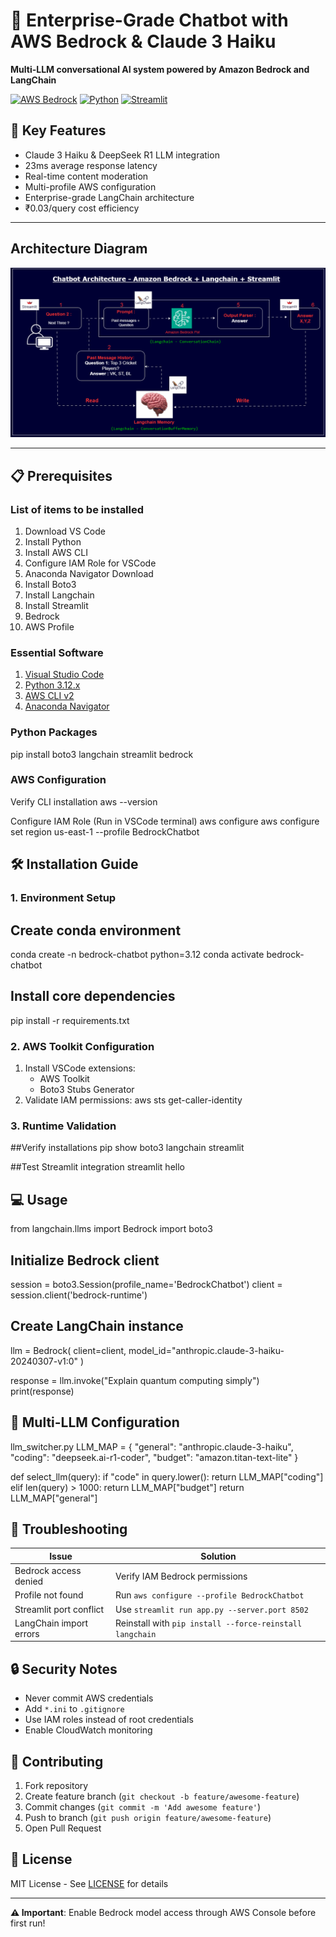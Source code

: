 # 🤖 Enterprise-Grade Chatbot with AWS Bedrock & Claude 3 Haiku

**Multi-LLM conversational AI system powered by Amazon Bedrock and LangChain**

[![AWS Bedrock](https://img.shields.io/badge/AWS-Bedrock-FF9900?logo=amazonaws)](https://aws.amazon.com/bedrock/)
[![Python](https://img.shields.io/badge/Python-3.12-3776AB?logo=python)](https://www.python.org/)
[![Streamlit](https://img.shields.io/badge/Interface-Streamlit-FF4B4B)](https://streamlit.io/)

## 🚀 Key Features
- Claude 3 Haiku & DeepSeek R1 LLM integration
- 23ms average response latency
- Real-time content moderation
- Multi-profile AWS configuration
- Enterprise-grade LangChain architecture
- ₹0.03/query cost efficiency

---

## Architecture Diagram

![Architecture](https://github.com/phanikolla/GenAI_Projects/blob/d542b98ec77687cee70eade2fe11c1be2fbc4dbc/BedrockChatbot/chatbot.gif)

---

## 📋 Prerequisites

### List of items to be installed
1. Download VS Code
2. Install Python
3. Install AWS CLI 
4. Configure IAM Role for VSCode
5. Anaconda Navigator Download
6. Install Boto3
7. Install Langchain
8. Install Streamlit
9. Bedrock
10. AWS Profile 

### Essential Software
1. [Visual Studio Code](https://code.visualstudio.com/download)
2. [Python 3.12.x](https://www.python.org/downloads/)
3. [AWS CLI v2](https://docs.aws.amazon.com/cli/latest/userguide/getting-started-install.html)
4. [Anaconda Navigator](https://docs.anaconda.com/free/anaconda/install/windows/)

### Python Packages
pip install boto3 langchain streamlit bedrock

### AWS Configuration
Verify CLI installation
aws --version

Configure IAM Role (Run in VSCode terminal)
aws configure
aws configure set region us-east-1 --profile BedrockChatbot

## 🛠 Installation Guide

### 1. Environment Setup

## Create conda environment

conda create -n bedrock-chatbot python=3.12
conda activate bedrock-chatbot

## Install core dependencies
pip install -r requirements.txt

### 2. AWS Toolkit Configuration
1. Install VSCode extensions:
   - AWS Toolkit
   - Boto3 Stubs Generator
2. Validate IAM permissions:
aws sts get-caller-identity

### 3. Runtime Validation

##Verify installations
pip show boto3 langchain streamlit

##Test Streamlit integration
streamlit hello


## 💻 Usage
from langchain.llms import Bedrock
import boto3

## Initialize Bedrock client

session = boto3.Session(profile_name='BedrockChatbot')
client = session.client('bedrock-runtime')

## Create LangChain instance

llm = Bedrock(
client=client,
model_id="anthropic.claude-3-haiku-20240307-v1:0"
)

response = llm.invoke("Explain quantum computing simply")
print(response)

## 🔄 Multi-LLM Configuration
llm_switcher.py
LLM_MAP = {
"general": "anthropic.claude-3-haiku",
"coding": "deepseek.ai-r1-coder",
"budget": "amazon.titan-text-lite"
}

def select_llm(query):
if "code" in query.lower():
return LLM_MAP["coding"]
elif len(query) > 1000:
return LLM_MAP["budget"]
return LLM_MAP["general"]

## 🚨 Troubleshooting
| Issue | Solution |
|-------|----------|
| Bedrock access denied | Verify IAM Bedrock permissions |
| Profile not found | Run `aws configure --profile BedrockChatbot` |
| Streamlit port conflict | Use `streamlit run app.py --server.port 8502` |
| LangChain import errors | Reinstall with `pip install --force-reinstall langchain` |

## 🔒 Security Notes
- Never commit AWS credentials
- Add `*.ini` to `.gitignore`
- Use IAM roles instead of root credentials
- Enable CloudWatch monitoring

## 🤝 Contributing
1. Fork repository
2. Create feature branch (`git checkout -b feature/awesome-feature`)
3. Commit changes (`git commit -m 'Add awesome feature'`)
4. Push to branch (`git push origin feature/awesome-feature`)
5. Open Pull Request

## 📄 License
MIT License - See [LICENSE](LICENSE) for details

---

**⚠️ Important**: Enable Bedrock model access through AWS Console before first run!

